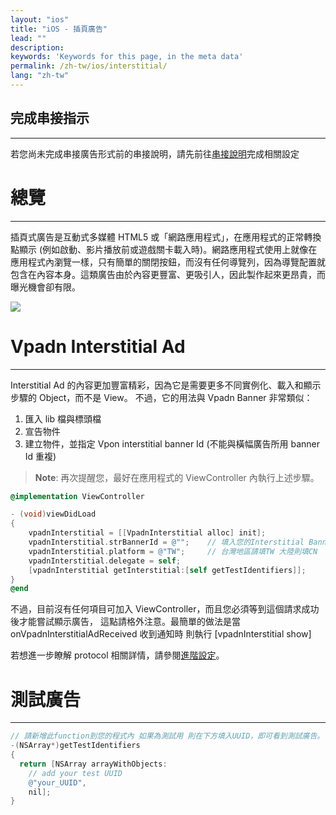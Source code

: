 ```yaml
---
layout: "ios"
title: "iOS - 插頁廣告"
lead: ""
description:
keywords: 'Keywords for this page, in the meta data'
permalink: /zh-tw/ios/interstitial/
lang: "zh-tw"
---
```

## 完成串接指示
---
若您尚未完成串接廣告形式前的串接說明，請先前往[串接說明]完成相關設定

# 總覽
---
插頁式廣告是互動式多媒體 HTML5 或「網路應用程式」，在應用程式的正常轉換點顯示 (例如啟動、影片播放前或遊戲關卡載入時)。網路應用程式使用上就像在應用程式內瀏覽一樣，只有簡單的關閉按鈕，而沒有任何導覽列，因為導覽配置就包含在內容本身。這類廣告由於內容更豐富、更吸引人，因此製作起來更昂貴，而曝光機會卻有限。

![]({{site.imgurl}}/Interstitial.png)

# Vpadn Interstitial Ad
---
Interstitial Ad 的內容更加豐富精彩，因為它是需要更多不同實例化、載入和顯示步驟的 Object，而不是 View。
不過，它的用法與 Vpadn Banner 非常類似：

1. 匯入 lib 檔與標頭檔
2. 宣告物件
3. 建立物件，並指定 Vpon interstitial banner Id (不能與橫幅廣告所用 banner Id 重複)

> **Note**: 再次提醒您，最好在應用程式的 ViewController 內執行上述步驟。


```Objective-C
@implementation ViewController

- (void)viewDidLoad
{
    vpadnInterstitial = [[VpadnInterstitial alloc] init];
    vpadnInterstitial.strBannerId = @"";    // 填入您的Interstitial BannerId
    vpadnInterstitial.platform = @"TW";     // 台灣地區請填TW 大陸則填CN
    vpadnInterstitial.delegate = self;
    [vpadnInterstitial getInterstitial:[self getTestIdentifiers]];
}
@end
```

不過，目前沒有任何項目可加入 ViewController，而且您必須等到這個請求成功後才能嘗試顯示廣告，
這點請格外注意。最簡單的做法是當 onVpadnInterstitialAdReceived 收到通知時 則執行 [vpadnInterstitial show]

若想進一步瞭解 protocol 相關詳情，請參閱[進階設定]。

# 測試廣告
---

```objective-c
// 請新增此function到您的程式內 如果為測試用 則在下方填入UUID，即可看到測試廣告。
-(NSArray*)getTestIdentifiers
{
  return [NSArray arrayWithObjects:
    // add your test UUID
    @"your_UUID",
    nil];
}
```


[串接說明]: ../integration-guide/
[進階設定]: ../advanced/
